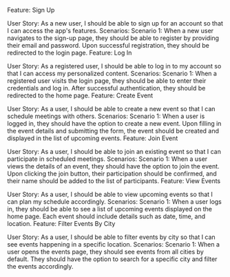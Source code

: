 Feature: Sign Up

User Story: As a new user, I should be able to sign up for an account so that I can access the app's features.
Scenarios:
Scenario 1: When a new user navigates to the sign-up page, they should be able to register by providing their email and password. Upon successful registration, they should be redirected to the login page.
Feature: Log In

User Story: As a registered user, I should be able to log in to my account so that I can access my personalized content.
Scenarios:
Scenario 1: When a registered user visits the login page, they should be able to enter their credentials and log in. After successful authentication, they should be redirected to the home page.
Feature: Create Event

User Story: As a user, I should be able to create a new event so that I can schedule meetings with others.
Scenarios:
Scenario 1: When a user is logged in, they should have the option to create a new event. Upon filling in the event details and submitting the form, the event should be created and displayed in the list of upcoming events.
Feature: Join Event

User Story: As a user, I should be able to join an existing event so that I can participate in scheduled meetings.
Scenarios:
Scenario 1: When a user views the details of an event, they should have the option to join the event. Upon clicking the join button, their participation should be confirmed, and their name should be added to the list of participants.
Feature: View Events

User Story: As a user, I should be able to view upcoming events so that I can plan my schedule accordingly.
Scenarios:
Scenario 1: When a user logs in, they should be able to see a list of upcoming events displayed on the home page. Each event should include details such as date, time, and location.
Feature: Filter Events By City

User Story: As a user, I should be able to filter events by city so that I can see events happening in a specific location.
Scenarios:
Scenario 1: When a user opens the events page, they should see events from all cities by default. They should have the option to search for a specific city and filter the events accordingly.